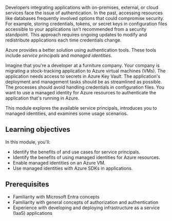 Developers integrating applications with on-premises, external, or cloud services face the issue of authentication. In the past, accessing resources like databases frequently involved options that could compromise security. For example, storing credentials, tokens, or secret keys in configuration files accessible to your applications isn’t recommended from a security standpoint. This approach requires ongoing updates to modify and redistribute applications each time credentials change.

Azure provides a better solution using authentication tools. These tools include *service principals* and *managed identities*.

Imagine that you're a developer at a furniture company. Your company is migrating a stock-tracking application to Azure virtual machines (VMs). The application needs access to secrets in Azure Key Vault. The application's deployment and management tasks should be as streamlined as possible. The processes should avoid handling credentials in configuration files. You want to use a managed identity for Azure resources to authenticate the application that's running in Azure.

This module explores the available service principals, introduces you to managed identities, and examines some usage scenarios.

## Learning objectives

In this module, you'll:

- Identify the benefits of and use cases for service principals.
- Identify the benefits of using managed identities for Azure resources.
- Enable managed identities on an Azure VM.
- Use managed identities with Azure SDKs in applications.

## Prerequisites

- Familiarity with Microsoft Entra concepts
- Familiarity with general concepts of authorization and authentication
- Experience with developing and deploying infrastructure as a service (IaaS) applications
